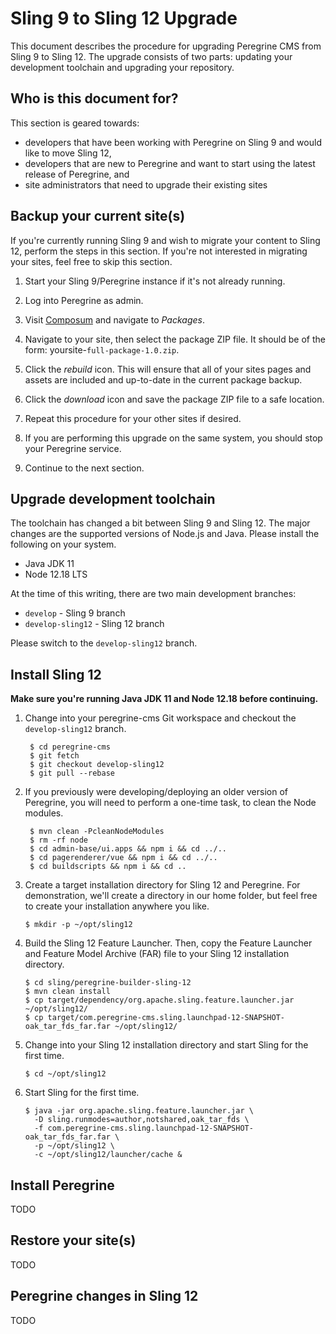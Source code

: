 # Sling 9 to Sling 12 Upgrade

This document describes the procedure for upgrading Peregrine CMS from Sling 9
to Sling 12. The upgrade consists of two parts: updating your development 
toolchain and upgrading your repository.

## Who is this document for?

This section is geared towards:
* developers that have been working with Peregrine on Sling 9 and would
  like to move Sling 12, 
* developers that are new to Peregrine and want to start using the latest
  release of Peregrine, and
* site administrators that need to upgrade their existing sites 

## Backup your current site(s)

If you're currently running Sling 9 and wish to migrate your content to Sling
12, perform the steps in this section. If you're not interested in migrating
your sites, feel free to skip this section.

1. Start your Sling 9/Peregrine instance if it's not already running.

2. Log into Peregrine as admin.

3. Visit [Composum](http://localhost:8080/bin/browser.html) and navigate to
   _Packages_.

4. Navigate to your site, then select the package ZIP file. It should be of 
   the form: yoursite-`full-package-1.0.zip`.

5. Click the _rebuild_ icon. This will ensure that all of your sites pages
   and assets are included and up-to-date in the current package backup.

6. Click the _download_ icon and save the package ZIP file to a safe location.

7. Repeat this procedure for your other sites if desired.

8. If you are performing this upgrade on the same system, you should stop your
   Peregrine service.

9. Continue to the next section.


## Upgrade development toolchain

The toolchain has changed a bit between Sling 9 and Sling 12. The major
changes are the supported versions of Node.js and Java. Please install
the following on your system.

* Java JDK 11
* Node 12.18 LTS

At the time of this writing, there are two main development branches:
* `develop` - Sling 9 branch
* `develop-sling12` - Sling 12 branch

Please switch to the `develop-sling12` branch.

## Install Sling 12

**Make sure you're running Java JDK 11 and Node 12.18 before continuing.**

1. Change into your peregrine-cms Git workspace and checkout the 
   `develop-sling12` branch.

        $ cd peregrine-cms
        $ git fetch
        $ git checkout develop-sling12
        $ git pull --rebase

2. If you previously were developing/deploying an older version of Peregrine,
   you will need to perform a one-time task, to clean the Node modules.

        $ mvn clean -PcleanNodeModules
        $ rm -rf node
        $ cd admin-base/ui.apps && npm i && cd ../..
        $ cd pagerenderer/vue && npm i && cd ../..
        $ cd buildscripts && npm i && cd ..

3. Create a target installation directory for Sling 12 and Peregrine.  For 
   demonstration, we'll create a directory in our home folder, but feel free
   to create your installation anywhere you like. 

       $ mkdir -p ~/opt/sling12

4. Build the Sling 12 Feature Launcher. Then, copy the Feature Launcher and
   Feature Model Archive (FAR) file to your Sling 12 installation directory.

       $ cd sling/peregrine-builder-sling-12
       $ mvn clean install
       $ cp target/dependency/org.apache.sling.feature.launcher.jar ~/opt/sling12/
       $ cp target/com.peregrine-cms.sling.launchpad-12-SNAPSHOT-oak_tar_fds_far.far ~/opt/sling12/

5. Change into your Sling 12 installation directory and start Sling for the first time.

       $ cd ~/opt/sling12

6. Start Sling for the first time.

       $ java -jar org.apache.sling.feature.launcher.jar \
         -D sling.runmodes=author,notshared,oak_tar_fds \
         -f com.peregrine-cms.sling.launchpad-12-SNAPSHOT-oak_tar_fds_far.far \
         -p ~/opt/sling12 \
         -c ~/opt/sling12/launcher/cache &
 
## Install Peregrine

TODO

## Restore your site(s)

TODO

## Peregrine changes in Sling 12

TODO
